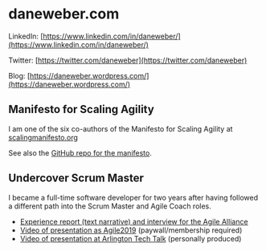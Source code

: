 # daneweber.com

LinkedIn: [https://www.linkedin.com/in/daneweber/](https://www.linkedin.com/in/daneweber/)

Twitter: [https://twitter.com/daneweber](https://twitter.com/daneweber)

Blog: [https://daneweber.wordpress.com/](https://daneweber.wordpress.com/)

## Manifesto for Scaling Agility

I am one of the six co-authors of the Manifesto for Scaling Agility at [scalingmanifesto.org](https://scalingmanifesto.org/)

See also the [GitHub repo for the manifesto](https://github.com/manifestoforscalingagility/ManifestoForScalingAgility.github.io).

## Undercover Scrum Master

I became a full-time software developer for two years after having followed a different path into the Scrum Master and Agile Coach roles.

- [Experience report (text narrative) and interview for the Agile Alliance](https://www.agilealliance.org/resources/experience-reports/undercover-scrum-master/)
- [Video of presentation as Agile2019](https://www.agilealliance.org/resources/sessions/undercover-scrum-master/) (paywall/membership required)
- [Video of presentation at Arlington Tech Talk](https://www.youtube.com/watch?v=pU_LvP8DTv4&t=3s) (personally produced)

<!-- TODO: Continuous Modernization -->
<!-- TODO: GAO Agile guide -->
<!-- TODO: Presentations site -->
<!-- TODO: hypothetical company -->
<!-- TODO: feedback loop engineering -->
